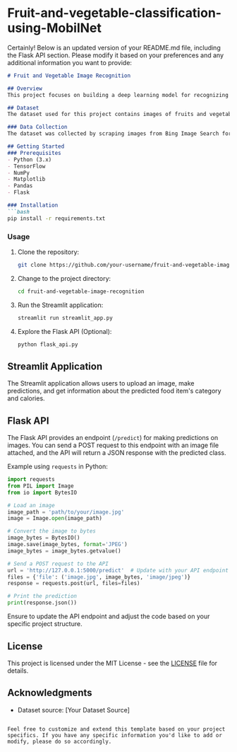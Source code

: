 # Fruit-and-vegetable-classification-using-MobilNet
Certainly! Below is an updated version of your README.md file, including the Flask API section. Please modify it based on your preferences and any additional information you want to provide:

```markdown
# Fruit and Vegetable Image Recognition

## Overview
This project focuses on building a deep learning model for recognizing and classifying images of various fruits and vegetables. The goal is to create a system that can identify different food items from images, enabling applications such as recipe recommendation based on captured photos.

## Dataset
The dataset used for this project contains images of fruits and vegetables, including banana, apple, carrot, cucumber, etc. The images are divided into training, testing, and validation sets.

### Data Collection
The dataset was collected by scraping images from Bing Image Search for the purpose of building an image recognition application.

## Getting Started
### Prerequisites
- Python (3.x)
- TensorFlow
- NumPy
- Matplotlib
- Pandas
- Flask

### Installation
```bash
pip install -r requirements.txt
```

### Usage
1. Clone the repository:
   ```bash
   git clone https://github.com/your-username/fruit-and-vegetable-image-recognition.git
   ```

2. Change to the project directory:
   ```bash
   cd fruit-and-vegetable-image-recognition
   ```

3. Run the Streamlit application:
   ```bash
   streamlit run streamlit_app.py
   ```

4. Explore the Flask API (Optional):
   ```bash
   python flask_api.py
   ```

## Streamlit Application
The Streamlit application allows users to upload an image, make predictions, and get information about the predicted food item's category and calories.

## Flask API
The Flask API provides an endpoint (`/predict`) for making predictions on images. You can send a POST request to this endpoint with an image file attached, and the API will return a JSON response with the predicted class.

Example using `requests` in Python:
```python
import requests
from PIL import Image
from io import BytesIO

# Load an image
image_path = 'path/to/your/image.jpg'
image = Image.open(image_path)

# Convert the image to bytes
image_bytes = BytesIO()
image.save(image_bytes, format='JPEG')
image_bytes = image_bytes.getvalue()

# Send a POST request to the API
url = 'http://127.0.0.1:5000/predict'  # Update with your API endpoint
files = {'file': ('image.jpg', image_bytes, 'image/jpeg')}
response = requests.post(url, files=files)

# Print the prediction
print(response.json())
```

Ensure to update the API endpoint and adjust the code based on your specific project structure.

## License
This project is licensed under the MIT License - see the [LICENSE](LICENSE) file for details.

## Acknowledgments
- Dataset source: [Your Dataset Source]
```

Feel free to customize and extend this template based on your project specifics. If you have any specific information you'd like to add or modify, please do so accordingly.
